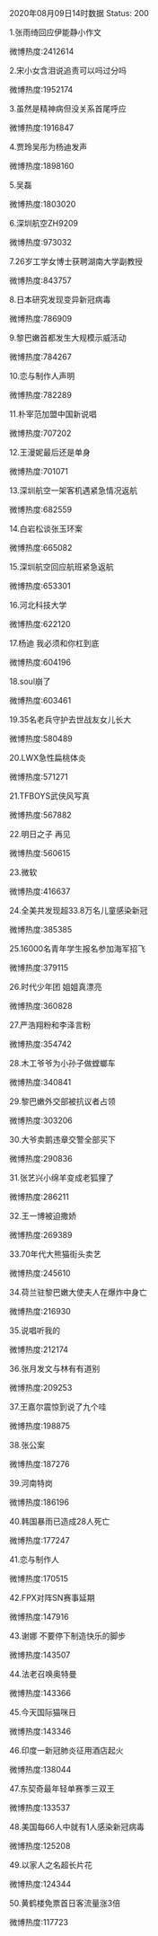 2020年08月09日14时数据
Status: 200

1.张雨绮回应伊能静小作文

微博热度:2412614

2.宋小女含泪说追责可以吗过分吗

微博热度:1952174

3.虽然是精神病但没关系首尾呼应

微博热度:1916847

4.贾玲吴彤为杨迪发声

微博热度:1898160

5.吴磊

微博热度:1803020

6.深圳航空ZH9209

微博热度:973032

7.26岁工学女博士获聘湖南大学副教授

微博热度:843757

8.日本研究发现变异新冠病毒

微博热度:786909

9.黎巴嫩首都发生大规模示威活动

微博热度:784267

10.恋与制作人声明

微博热度:782289

11.朴宰范加盟中国新说唱

微博热度:707202

12.王漫妮最后还是单身

微博热度:701071

13.深圳航空一架客机遇紧急情况返航

微博热度:682559

14.白岩松谈张玉环案

微博热度:665082

15.深圳航空回应航班紧急返航

微博热度:653301

16.河北科技大学

微博热度:622120

17.杨迪 我必须和你杠到底

微博热度:604196

18.soul崩了

微博热度:603461

19.35名老兵守护去世战友女儿长大

微博热度:580489

20.LWX急性扁桃体炎

微博热度:571271

21.TFBOYS武侠风写真

微博热度:567882

22.明日之子 再见

微博热度:560615

23.微软

微博热度:416637

24.全美共发现超33.8万名儿童感染新冠

微博热度:385385

25.16000名青年学生报名参加海军招飞

微博热度:379115

26.时代少年团 姐姐真漂亮

微博热度:360828

27.严浩翔粉和李泽言粉

微博热度:354742

28.木工爷爷为小孙子做螳螂车

微博热度:340841

29.黎巴嫩外交部被抗议者占领

微博热度:303206

30.大爷卖鹅违章交警全部买下

微博热度:290836

31.张艺兴小绵羊变成老狐狸了

微博热度:286211

32.王一博被迫撒娇

微博热度:269389

33.70年代大熊猫街头卖艺

微博热度:245610

34.荷兰驻黎巴嫩大使夫人在爆炸中身亡

微博热度:216930

35.说唱听我的

微博热度:212174

36.张月发文与林有有道别

微博热度:209253

37.王嘉尔震惊到说了九个哇

微博热度:198875

38.张公案

微博热度:187276

39.河南特岗

微博热度:186196

40.韩国暴雨已造成28人死亡

微博热度:177247

41.恋与制作人

微博热度:170515

42.FPX对阵SN赛事延期

微博热度:147916

43.谢娜 不要停下制造快乐的脚步

微博热度:143507

44.法老召唤奥特曼

微博热度:143366

45.今天国际猫咪日

微博热度:143346

46.印度一新冠肺炎征用酒店起火

微博热度:138044

47.东契奇最年轻单赛季三双王

微博热度:133537

48.美国每66人中就有1人感染新冠病毒

微博热度:125208

49.以家人之名超长片花

微博热度:124344

50.黄鹤楼免票首日客流量涨3倍

微博热度:117723


